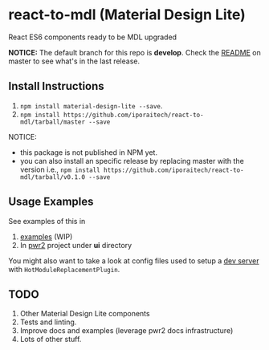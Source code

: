 # react-to-mdl (Material Design Lite)

React ES6 components ready to be MDL upgraded

**NOTICE:** The default branch for this repo is **develop**. Check the
[README](https://github.com/iporaitech/pwr2-docker/blob/master/README.md) on
master to see what's in the last release.

## Install Instructions

1. `npm install material-design-lite --save`.
2. `npm install https://github.com/iporaitech/react-to-mdl/tarball/master --save`

NOTICE:
* this package is not published in NPM yet.
* you can also install an specific release by replacing master with the version
i.e., `npm install https://github.com/iporaitech/react-to-mdl/tarball/v0.1.0 --save`

## Usage Examples

See examples of this in
1. [examples](examples) (WIP)
2. In [pwr2](https://github.com/iporaitech/pwr2-docker) project under **ui** directory

You might also want to take a look at config files used to setup a
[dev server](server.js) with `HotModuleReplacementPlugin`.


## TODO

1. Other Material Design Lite components
2. Tests and linting.
3. Improve docs and examples (leverage pwr2 docs infrastructure)
4. Lots of other stuff.
